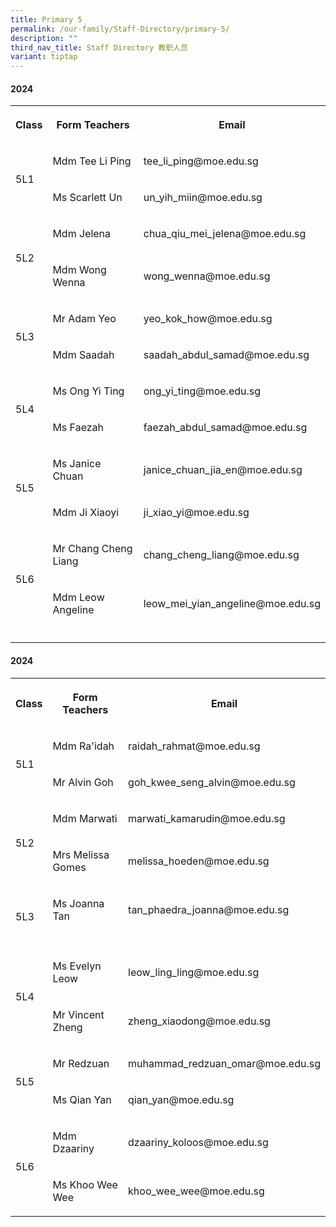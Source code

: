 ```yaml
---
title: Primary 5
permalink: /our-family/Staff-Directory/primary-5/
description: ""
third_nav_title: Staff Directory 教职人员
variant: tiptap
---
```

<h4>2024</h4>
<table style="minWidth: 75px">
<colgroup>
<col>
<col>
<col>
</colgroup>
<tbody>
<tr>
<th rowspan="1" colspan="1">
<p>Class</p>
</th>
<th rowspan="1" colspan="1">
<p>Form Teachers</p>
</th>
<th rowspan="1" colspan="1">
<p>Email</p>
</th>
</tr>
<tr>
<td rowspan="2" colspan="1">
<p>5L1</p>
</td>
<td rowspan="1" colspan="1">
<p>Mdm Tee Li Ping</p>
</td>
<td rowspan="1" colspan="1">
<p>tee_li_ping@moe.edu.sg</p>
</td>
</tr>
<tr>
<td rowspan="1" colspan="1">
<p>Ms Scarlett Un</p>
</td>
<td rowspan="1" colspan="1">
<p>un_yih_miin@moe.edu.sg</p>
</td>
</tr>
<tr>
<td rowspan="2" colspan="1">
<p>5L2</p>
</td>
<td rowspan="1" colspan="1">
<p>Mdm Jelena</p>
</td>
<td rowspan="1" colspan="1">
<p>chua_qiu_mei_jelena@moe.edu.sg</p>
</td>
</tr>
<tr>
<td rowspan="1" colspan="1">
<p>Mdm Wong Wenna</p>
</td>
<td rowspan="1" colspan="1">
<p>wong_wenna@moe.edu.sg</p>
</td>
</tr>
<tr>
<td rowspan="2" colspan="1">
<p>5L3</p>
</td>
<td rowspan="1" colspan="1">
<p>Mr Adam Yeo</p>
</td>
<td rowspan="1" colspan="1">
<p>yeo_kok_how@moe.edu.sg</p>
</td>
</tr>
<tr>
<td rowspan="1" colspan="1">
<p>Mdm Saadah</p>
</td>
<td rowspan="1" colspan="1">
<p>saadah_abdul_samad@moe.edu.sg</p>
</td>
</tr>
<tr>
<td rowspan="2" colspan="1">
<p>5L4</p>
</td>
<td rowspan="1" colspan="1">
<p>Ms Ong Yi Ting</p>
</td>
<td rowspan="1" colspan="1">
<p>ong_yi_ting@moe.edu.sg</p>
</td>
</tr>
<tr>
<td rowspan="1" colspan="1">
<p>Ms Faezah</p>
</td>
<td rowspan="1" colspan="1">
<p>faezah_abdul_samad@moe.edu.sg</p>
</td>
</tr>
<tr>
<td rowspan="2" colspan="1">
<p>5L5</p>
</td>
<td rowspan="1" colspan="1">
<p>Ms Janice Chuan</p>
</td>
<td rowspan="1" colspan="1">
<p>janice_chuan_jia_en@moe.edu.sg</p>
</td>
</tr>
<tr>
<td rowspan="1" colspan="1">
<p>Mdm Ji Xiaoyi</p>
</td>
<td rowspan="1" colspan="1">
<p>ji_xiao_yi@moe.edu.sg</p>
</td>
</tr>
<tr>
<td rowspan="2" colspan="1">
<p>5L6</p>
</td>
<td rowspan="1" colspan="1">
<p>Mr Chang Cheng Liang</p>
</td>
<td rowspan="1" colspan="1">
<p>chang_cheng_liang@moe.edu.sg</p>
</td>
</tr>
<tr>
<td rowspan="1" colspan="1">
<p>Mdm Leow Angeline</p>
</td>
<td rowspan="1" colspan="1">
<p>leow_mei_yian_angeline@moe.edu.sg</p>
</td>
</tr>
<tr>
<td rowspan="1" colspan="1">
<p></p>
</td>
<td rowspan="1" colspan="1">
<p></p>
</td>
<td rowspan="1" colspan="1">
<p></p>
</td>
</tr>
</tbody>
</table>
<p></p>
<h4>2024</h4>
<table style="minWidth: 75px">
<colgroup>
<col>
<col>
<col>
</colgroup>
<tbody>
<tr>
<th rowspan="1" colspan="1">
<p>Class</p>
</th>
<th rowspan="1" colspan="1">
<p>Form Teachers</p>
</th>
<th rowspan="1" colspan="1">
<p>Email</p>
</th>
</tr>
<tr>
<td rowspan="2" colspan="1">
<p>5L1</p>
</td>
<td rowspan="1" colspan="1">
<p>Mdm Ra'idah</p>
</td>
<td rowspan="1" colspan="1">
<p>raidah_rahmat@moe.edu.sg</p>
</td>
</tr>
<tr>
<td rowspan="1" colspan="1">
<p>Mr Alvin Goh</p>
</td>
<td rowspan="1" colspan="1">
<p>goh_kwee_seng_alvin@moe.edu.sg</p>
</td>
</tr>
<tr>
<td rowspan="2" colspan="1">
<p>5L2</p>
</td>
<td rowspan="1" colspan="1">
<p>Mdm Marwati</p>
</td>
<td rowspan="1" colspan="1">
<p>marwati_kamarudin@moe.edu.sg</p>
</td>
</tr>
<tr>
<td rowspan="1" colspan="1">
<p>Mrs Melissa Gomes</p>
</td>
<td rowspan="1" colspan="1">
<p>melissa_hoeden@moe.edu.sg</p>
</td>
</tr>
<tr>
<td rowspan="2" colspan="1">
<p>5L3</p>
</td>
<td rowspan="1" colspan="1">
<p>Ms Joanna Tan</p>
</td>
<td rowspan="1" colspan="1">
<p>tan_phaedra_joanna@moe.edu.sg</p>
</td>
</tr>
<tr>
<td rowspan="1" colspan="1">
<p></p>
</td>
<td rowspan="1" colspan="1">
<p></p>
</td>
</tr>
<tr>
<td rowspan="2" colspan="1">
<p>5L4</p>
</td>
<td rowspan="1" colspan="1">
<p>Ms Evelyn Leow</p>
</td>
<td rowspan="1" colspan="1">
<p>leow_ling_ling@moe.edu.sg</p>
</td>
</tr>
<tr>
<td rowspan="1" colspan="1">
<p>Mr Vincent Zheng</p>
</td>
<td rowspan="1" colspan="1">
<p>zheng_xiaodong@moe.edu.sg</p>
</td>
</tr>
<tr>
<td rowspan="2" colspan="1">
<p>5L5</p>
</td>
<td rowspan="1" colspan="1">
<p>Mr Redzuan</p>
</td>
<td rowspan="1" colspan="1">
<p>muhammad_redzuan_omar@moe.edu.sg</p>
</td>
</tr>
<tr>
<td rowspan="1" colspan="1">
<p>Ms Qian Yan</p>
</td>
<td rowspan="1" colspan="1">
<p>qian_yan@moe.edu.sg</p>
</td>
</tr>
<tr>
<td rowspan="2" colspan="1">
<p>5L6</p>
</td>
<td rowspan="1" colspan="1">
<p>Mdm Dzaariny</p>
</td>
<td rowspan="1" colspan="1">
<p>dzaariny_koloos@moe.edu.sg</p>
</td>
</tr>
<tr>
<td rowspan="1" colspan="1">
<p>Ms Khoo Wee Wee</p>
</td>
<td rowspan="1" colspan="1">
<p>khoo_wee_wee@moe.edu.sg</p>
</td>
</tr>
</tbody>
</table>
<p></p>
<p></p>